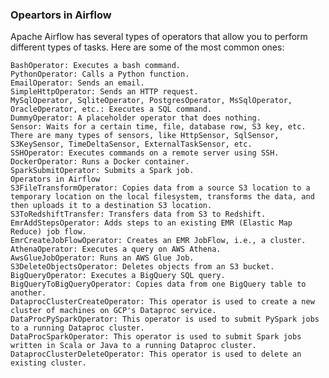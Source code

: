 ### Opeartors in Airflow
Apache Airflow has several types of operators that allow you to perform different types of tasks. 
Here are some of the most common ones:

    BashOperator: Executes a bash command.
    PythonOperator: Calls a Python function.
    EmailOperator: Sends an email.
    SimpleHttpOperator: Sends an HTTP request.
    MySqlOperator, SqliteOperator, PostgresOperator, MsSqlOperator, OracleOperator, etc.: Executes a SQL command.
    DummyOperator: A placeholder operator that does nothing.
    Sensor: Waits for a certain time, file, database row, S3 key, etc. There are many types of sensors, like HttpSensor, SqlSensor, S3KeySensor, TimeDeltaSensor, ExternalTaskSensor, etc.
    SSHOperator: Executes commands on a remote server using SSH.
    DockerOperator: Runs a Docker container.
    SparkSubmitOperator: Submits a Spark job.
    Operators in Airflow 
    S3FileTransformOperator: Copies data from a source S3 location to a temporary location on the local filesystem, transforms the data, and then uploads it to a destination S3 location.
    S3ToRedshiftTransfer: Transfers data from S3 to Redshift.
    EmrAddStepsOperator: Adds steps to an existing EMR (Elastic Map Reduce) job flow.
    EmrCreateJobFlowOperator: Creates an EMR JobFlow, i.e., a cluster.
    AthenaOperator: Executes a query on AWS Athena.
    AwsGlueJobOperator: Runs an AWS Glue Job.
    S3DeleteObjectsOperator: Deletes objects from an S3 bucket.
    BigQueryOperator: Executes a BigQuery SQL query.
    BigQueryToBigQueryOperator: Copies data from one BigQuery table to another.
    DataprocClusterCreateOperator: This operator is used to create a new cluster of machines on GCP's Dataproc service.
    DataProcPySparkOperator: This operator is used to submit PySpark jobs to a running Dataproc cluster.
    DataProcSparkOperator: This operator is used to submit Spark jobs written in Scala or Java to a running Dataproc cluster.
    DataprocClusterDeleteOperator: This operator is used to delete an existing cluster.